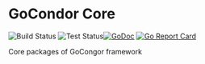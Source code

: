 # GoCondor Core 
![Build Status](https://github.com/gocondor/core/actions/workflows/build-master.yml/badge.svg) ![Test Status](https://github.com/gocondor/core/actions/workflows/test-master.yml/badge.svg)[![GoDoc](https://godoc.org/github.com/gocondor/core?status.svg)](https://godoc.org/github.com/gocondor/core)
[![Go Report Card](https://goreportcard.com/badge/github.com/gocondor/core)](https://goreportcard.com/report/github.com/gocondor/core)

Core packages of GoCongor framework
